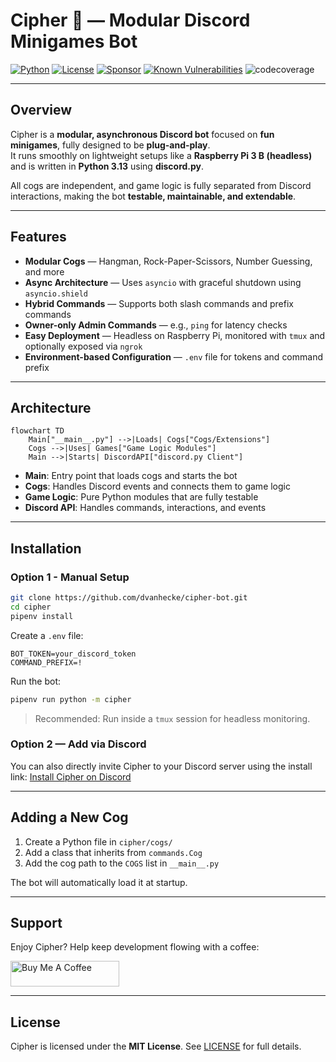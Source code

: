 # Cipher 🤖 — Modular Discord Minigames Bot

[![Python](https://img.shields.io/badge/Python-3.13-blue)](https://www.python.org/)
[![License](https://img.shields.io/badge/License-MIT-green)](LICENSE)
[![Sponsor](https://img.shields.io/badge/☕-Buy%20Me%20a%20Coffee-orange)](https://buymeacoffee.com/dvanhecke)
[![Known Vulnerabilities](https://snyk.io/test/github/dvanhecke/cipher-bot/badge.svg)](https://snyk.io/test/github/dvanhecke/cipher-bot)
![codecoverage](https://codecov.io/gh/dvanhecke/cipher-bot/graph/badge.svg?token=0OFSSUSN6S)

---

## Overview

Cipher is a **modular, asynchronous Discord bot** focused on **fun minigames**, fully designed to be **plug-and-play**.  
It runs smoothly on lightweight setups like a **Raspberry Pi 3 B (headless)** and is written in **Python 3.13** using **discord.py**.

All cogs are independent, and game logic is fully separated from Discord interactions, making the bot **testable, maintainable, and extendable**.

---

## Features

- **Modular Cogs** — Hangman, Rock-Paper-Scissors, Number Guessing, and more
- **Async Architecture** — Uses `asyncio` with graceful shutdown using `asyncio.shield`
- **Hybrid Commands** — Supports both slash commands and prefix commands
- **Owner-only Admin Commands** — e.g., `ping` for latency checks
- **Easy Deployment** — Headless on Raspberry Pi, monitored with `tmux` and optionally exposed via `ngrok`
- **Environment-based Configuration** — `.env` file for tokens and command prefix

---

## Architecture

```mermaid
flowchart TD
    Main["__main__.py"] -->|Loads| Cogs["Cogs/Extensions"]
    Cogs -->|Uses| Games["Game Logic Modules"]
    Main -->|Starts| DiscordAPI["discord.py Client"]
```

- **Main**: Entry point that loads cogs and starts the bot
- **Cogs**: Handles Discord events and connects them to game logic
- **Game Logic**: Pure Python modules that are fully testable
- **Discord API**: Handles commands, interactions, and events

---

## Installation

### Option 1 - Manual Setup

```bash
git clone https://github.com/dvanhecke/cipher-bot.git
cd cipher
pipenv install
```

Create a `.env` file:

```
BOT_TOKEN=your_discord_token
COMMAND_PREFIX=!
```

Run the bot:

```bash
pipenv run python -m cipher
```

> Recommended: Run inside a `tmux` session for headless monitoring.

### Option 2 — Add via Discord

You can also directly invite Cipher to your Discord server using the install link:
[Install Cipher on Discord](https://discord.com/oauth2/authorize?client_id=1415451280783966220)

---

## Adding a New Cog

1. Create a Python file in `cipher/cogs/`
2. Add a class that inherits from `commands.Cog`
3. Add the cog path to the `COGS` list in `__main__.py`

The bot will automatically load it at startup.

---

## Support

Enjoy Cipher? Help keep development flowing with a coffee:

<a href="https://www.buymeacoffee.com/akosbalasko" target="_blank"><img src="https://cdn.buymeacoffee.com/buttons/default-yellow.png" alt="Buy Me A Coffee" height="41" width="174"></a>

---

## License

Cipher is licensed under the **MIT License**. See [LICENSE](LICENSE) for full details.
